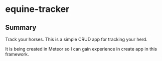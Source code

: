 # equine-tracker

## Summary
Track your horses. This is a simple CRUD app for tracking your herd.

It is being created in Meteor so I can gain experience in create app in
this framework.

